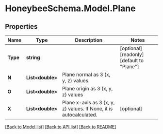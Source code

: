 
# HoneybeeSchema.Model.Plane

## Properties

Name | Type | Description | Notes
------------ | ------------- | ------------- | -------------
**Type** | **string** |  | [optional] [readonly] [default to "Plane"]
**N** | **List&lt;double&gt;** | Plane normal as 3 (x, y, z) values. | 
**O** | **List&lt;double&gt;** | Plane origin as 3 (x, y, z) values | 
**X** | **List&lt;double&gt;** | Plane x-axis as 3 (x, y, z) values. If None, it is autocalculated. | [optional] 

[[Back to Model list]](../README.md#documentation-for-models)
[[Back to API list]](../README.md#documentation-for-api-endpoints)
[[Back to README]](../README.md)

